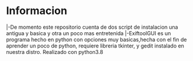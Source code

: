 # Informacion
|-De momento este repositorio cuenta de dos script de instalacion una antigua y basica y otra un poco mas entretenida
|-ExiftoolGUI es un programa hecho en python con opciones muy basicas,hecha con el fin de aprender un poco de python,
  requiere libreria tkinter, y gedit instalado en nuestra distro. Realizado con python3.8
